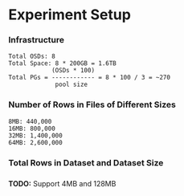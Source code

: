 # Experiment Setup

###  Infrastructure
```
Total OSDs: 8
Total Space: 8 * 200GB = 1.6TB
            (OSDs * 100)
Total PGs = ------------ = 8 * 100 / 3 = ~270
             pool size  

```

### Number of Rows in Files of Different Sizes
```
8MB: 440,000
16MB: 800,000
32MB: 1,400,000
64MB: 2,600,000
```

### Total Rows in Dataset and Dataset Size

### 

**TODO:** Support 4MB and 128MB
